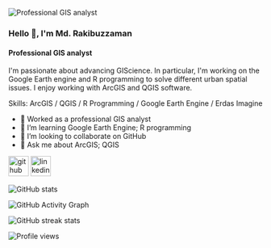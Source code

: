 ![Professional GIS analyst](https://www.jhsph.edu/sebin/v/z/680x420-spatial-science.jpg)
### Hello 👋, I'm Md. Rakibuzzaman
#### Professional GIS analyst


I'm passionate about advancing GIScience. In particular, I'm working on the Google Earth engine and R programming to solve different urban spatial issues. I enjoy working with ArcGIS and QGIS software. 

Skills: ArcGIS / QGIS / R Programming / Google Earth Engine / Erdas Imagine

- 👲 Worked as a professional GIS analyst
- 🌱 I’m learning Google Earth Engine; R programming 
- 👯 I’m looking to collaborate on GitHub 
- 💬 Ask me about ArcGIS; QGIS 


[<img src='https://cdn.jsdelivr.net/npm/simple-icons@3.0.1/icons/github.svg' alt='github' height='40'>](https://github.com/Rakib-04)  [<img src='https://cdn.jsdelivr.net/npm/simple-icons@3.0.1/icons/linkedin.svg' alt='linkedin' height='40'>](https://www.linkedin.com/in/mdrakibuzzaman/)  

![GitHub stats](https://github-readme-stats.vercel.app/api?username=Rakib-04&show_icons=true)  

![GitHub Activity Graph](https://activity-graph.herokuapp.com/graph?username=Rakib-04)  

![GitHub streak stats](https://github-readme-streak-stats.herokuapp.com/?user=Rakib-04)  

![Profile views](https://gpvc.arturio.dev/Rakib-04)  
